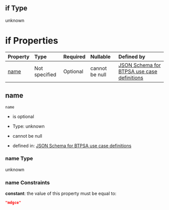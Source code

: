 ## if Type

unknown

# if Properties

| Property      | Type          | Required | Nullable       | Defined by                                                                                                                                                                                                        |
| :------------ | :------------ | :------- | :------------- | :---------------------------------------------------------------------------------------------------------------------------------------------------------------------------------------------------------------- |
| [name](#name) | Not specified | Optional | cannot be null | [JSON Schema for BTPSA use case definitions](btpsa-usecase-properties-services-items-allof-2-then-allof-31-if-properties-name.md "undefined#/properties/services/items/allOf/2/then/allOf/31/if/properties/name") |

## name



`name`

*   is optional

*   Type: unknown

*   cannot be null

*   defined in: [JSON Schema for BTPSA use case definitions](btpsa-usecase-properties-services-items-allof-2-then-allof-31-if-properties-name.md "undefined#/properties/services/items/allOf/2/then/allOf/31/if/properties/name")

### name Type

unknown

### name Constraints

**constant**: the value of this property must be equal to:

```json
"mdgce"
```
